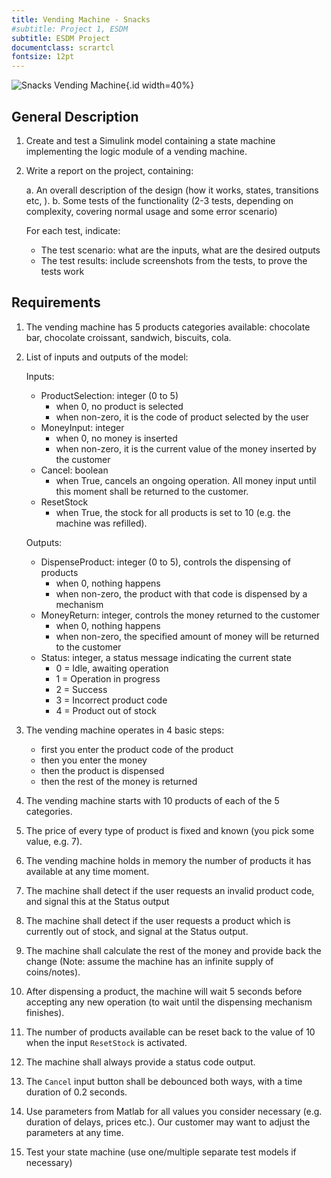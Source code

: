 ```yaml
---
title: Vending Machine - Snacks
#subtitle: Project 1, ESDM
subtitle: ESDM Project
documentclass: scrartcl
fontsize: 12pt
---
```


![Snacks Vending Machine](img/VendingMachineSnacks.png){.id width=40%}

## General Description

1. Create and test a Simulink model containing a state machine implementing the logic module of a vending machine.

2. Write a report on the project, containing:

   a. An overall description of the design (how it works, states, transitions etc, ).
   b. Some tests of the functionality (2-3 tests, depending on complexity, covering normal usage and some error scenario)

      For each test, indicate:

      - The test scenario: what are the inputs, what are the desired outputs
      - The test results: include screenshots from the tests, to prove the tests work

## Requirements

1. The vending machine has 5 products categories available: chocolate bar, chocolate croissant, sandwich, biscuits, cola.

1. List of inputs and outputs of the model:

   Inputs:
     - ProductSelection: integer (0 to 5)
        - when 0, no product is selected
        - when non-zero, it is the code of product selected by the user
     - MoneyInput: integer
        - when 0, no money is inserted
        - when non-zero, it is the current value of the money inserted by the customer
     - Cancel: boolean
        - when True, cancels an ongoing operation. All money input until this moment shall be returned to the customer.
     - ResetStock
        - when True, the stock for all products is set to 10 (e.g. the machine was refilled).

   Outputs:
     - DispenseProduct: integer (0 to 5), controls the dispensing of products
        - when 0, nothing happens
        - when non-zero, the product with that code is dispensed by a mechanism
     - MoneyReturn: integer, controls the money returned to the customer
        - when 0, nothing happens
        - when non-zero, the specified amount of money will be returned to the customer
     - Status: integer, a status message indicating the current state
        - 0 = Idle, awaiting operation
        - 1 = Operation in progress
        - 2 = Success
        - 3 = Incorrect product code
        - 4 = Product out of stock

1. The vending machine operates in 4 basic steps:
   - first you enter the product code of the product
   - then you enter the money 
   - then the product is dispensed
   - then the rest of the money is returned

1. The vending machine starts with 10 products of each of the 5 categories.

1. The price of every type of product is fixed and known (you pick some value, e.g. 7).

1. The vending machine holds in memory the number of products it has available at any time moment.

1. The machine shall detect if the user requests an invalid product code, and signal this at the Status output 

1. The machine shall detect if the user requests a product which is currently out of stock, and signal at the Status output.

1. The machine shall calculate the rest of the money and provide back the change (Note: assume the machine has an infinite supply of coins/notes).

1. After dispensing a product, the machine will wait 5 seconds before accepting any new operation (to wait until the dispensing mechanism finishes).

1. The number of products available can be reset back to the value of 10 when the input `ResetStock` is activated.

1. The machine shall always provide a status code output.

1. The `Cancel` input button shall be debounced both ways, with a time duration of 0.2 seconds.

1. Use parameters from Matlab for all values you consider necessary (e.g. duration of delays, prices etc.).
Our customer may want to adjust the parameters at any time.

1. Test your state machine (use one/multiple separate test models if necessary)
